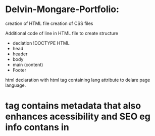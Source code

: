 # Delvin-Mongare-Portfolio:

creation of HTML file
creation of CSS files

Additional code of line in HTML file to create structure
 - declation !DOCTYPE HTML
 - head
 - header
 - body
 - main (content)
 - Footer

html declaration with html tag containing lang attribute to delare page language.

# <head> tag contains metadata that also enhances acessibility and SEO eg info contans in <title> and <meta> element tags.

# Use of semantic HTML elements:
# <div> element forpage conent division
# <section> element
# <main> element
# <nav> element on page links.
# <aside> element to divide page for broswer rendering.

 other elements utelized in HTML:
# <img> for images with attributes scr - in source refence and alt in giving extra info for webpage accessibility and SEO. 
# <li> for ordered lists
# <ul> for unordered lists
# <br> used for page breaks/ spacing.
# accurate use of <h1> through <h6> elements.

CSS 

On HTML page, addition of link to styles.css and reset.css pages. 

Use of flexbox rules across the line of code for page rendering:
- display: flex
- display: inline block
- display: inline-block

Use of justify-content to render the page contents correctly.

Font definition
alignment defition
color definitions   
